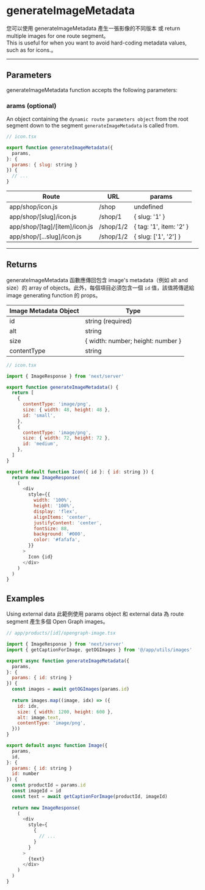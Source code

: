 # generateImageMetadata
您可以使用 generateImageMetadata 產生一張影像的不同版本 或 return multiple images for one route segment。      
This is useful for when you want to avoid hard-coding metadata values, such as for icons.。

---

## Parameters
generateImageMetadata function accepts the following parameters:

### arams (optional)
An object containing the `dynamic route parameters object` from the root segment down to the segment `generateImageMetadata` is called from.

```js
// icon.tsx

export function generateImageMetadata({
  params,
}: {
  params: { slug: string }
}) {
  // ...
}

```

|               Route            |    URL    |           params        |
|  ---------------------------   | --------  |  ---------------------  |
| app/shop/icon.js               | /shop     | undefined               |
| app/shop/[slug]/icon.js        | /shop/1   | { slug: '1' }           |
| app/shop/[tag]/[item]/icon.js  | /shop/1/2 | { tag: '1', item: '2' } |
| app/shop/[...slug]/icon.js     | /shop/1/2 | { slug: ['1', '2'] }    |

---

## Returns

generateImageMetadata 函數應傳回包含 image's metadata（例如 alt and size）的 array of objects。此外，每個項目必須包含一個 `id` 值，該值將傳遞給 image generating function 的 props。

|  Image Metadata Object  |                Type               |
|  ---------------------- | --------------------------------  |
| id                      | string (required)                 |
| alt                     | string                            |
| size                    | { width: number; height: number } |
| contentType             | string                            |

```js
// icon.tsx

import { ImageResponse } from 'next/server'

export function generateImageMetadata() {
  return [
    {
      contentType: 'image/png',
      size: { width: 48, height: 48 },
      id: 'small',
    },
    {
      contentType: 'image/png',
      size: { width: 72, height: 72 },
      id: 'medium',
    },
  ]
}

export default function Icon({ id }: { id: string }) {
  return new ImageResponse(
    (
      <div
        style={{
          width: '100%',
          height: '100%',
          display: 'flex',
          alignItems: 'center',
          justifyContent: 'center',
          fontSize: 88,
          background: '#000',
          color: '#fafafa',
        }}
      >
        Icon {id}
      </div>
    )
  )
}

````

## Examples
Using external data
此範例使用 params object 和 external data 為 route segment 產生多個 Open Graph images。

```js
// app/products/[id]/opengraph-image.tsx

import { ImageResponse } from 'next/server'
import { getCaptionForImage, getOGImages } from '@/app/utils/images'

export async function generateImageMetadata({
  params,
}: {
  params: { id: string }
}) {
  const images = await getOGImages(params.id)
 
  return images.map((image, idx) => ({
    id: idx,
    size: { width: 1200, height: 600 },
    alt: image.text,
    contentType: 'image/png',
  }))
}

export default async function Image({
  params,
  id,
}: {
  params: { id: string }
  id: number
}) {
  const productId = params.id
  const imageId = id
  const text = await getCaptionForImage(productId, imageId)
 
  return new ImageResponse(
    (
      <div
        style={
          {
            // ...
          }
        }
      >
        {text}
      </div>
    )
  )
}

```













